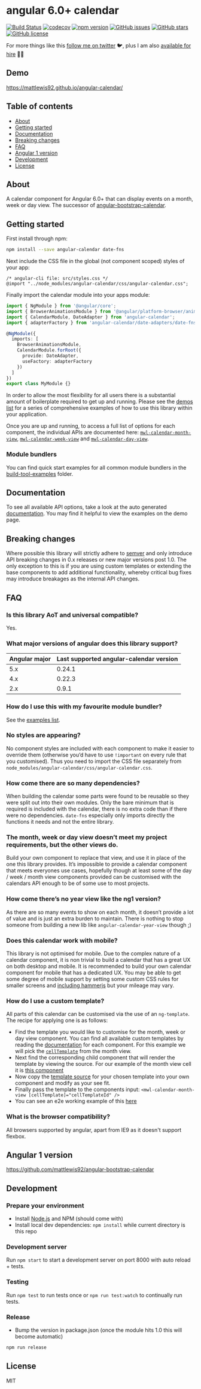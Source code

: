 # angular 6.0+ calendar

[![Build Status](https://travis-ci.org/mattlewis92/angular-calendar.svg?branch=master)](https://travis-ci.org/mattlewis92/angular-calendar)
[![codecov](https://codecov.io/gh/mattlewis92/angular-calendar/branch/master/graph/badge.svg)](https://codecov.io/gh/mattlewis92/angular-calendar)
[![npm version](https://badge.fury.io/js/angular-calendar.svg)](http://badge.fury.io/js/angular-calendar)
[![GitHub issues](https://img.shields.io/github/issues/mattlewis92/angular-calendar.svg)](https://github.com/mattlewis92/angular-calendar/issues)
[![GitHub stars](https://img.shields.io/github/stars/mattlewis92/angular-calendar.svg)](https://github.com/mattlewis92/angular-calendar/stargazers)
[![GitHub license](https://img.shields.io/badge/license-MIT-blue.svg)](https://raw.githubusercontent.com/mattlewis92/angular-calendar/master/LICENSE)

For more things like this [follow me on twitter](https://twitter.com/mattlewis92_) 🐦, plus I am also [available for hire](https://mattlewis.me/?section=hire-me&utm_source=github&utm_medium=banner&utm_campaign=contracting) 👨‍💻

## Demo

https://mattlewis92.github.io/angular-calendar/

## Table of contents

- [About](#about)
- [Getting started](#getting-started)
- [Documentation](#documentation)
- [Breaking changes](#breaking-changes)
- [FAQ](#faq)
- [Angular 1 version](#angular-1-version)
- [Development](#development)
- [License](#license)

## About

A calendar component for Angular 6.0+ that can display events on a month, week or day view. The successor of [angular-bootstrap-calendar](https://github.com/mattlewis92/angular-bootstrap-calendar).

## Getting started

First install through npm:

```bash
npm install --save angular-calendar date-fns
```

Next include the CSS file in the global (not component scoped) styles of your app:

```
/* angular-cli file: src/styles.css */
@import "../node_modules/angular-calendar/css/angular-calendar.css";
```

Finally import the calendar module into your apps module:

```typescript
import { NgModule } from '@angular/core';
import { BrowserAnimationsModule } from '@angular/platform-browser/animations';
import { CalendarModule, DateAdapter } from 'angular-calendar';
import { adapterFactory } from 'angular-calendar/date-adapters/date-fns';

@NgModule({
  imports: [
    BrowserAnimationsModule,
    CalendarModule.forRoot({
      provide: DateAdapter,
      useFactory: adapterFactory
    })
  ]
})
export class MyModule {}
```

In order to allow the most flexibility for all users there is a substantial amount of boilerplate required to get up and running. Please see the [demos list](https://mattlewis92.github.io/angular-calendar/) for a series of comprehensive examples of how to use this library within your application.

Once you are up and running, to access a full list of options for each component, the individual APIs are documented here: [`mwl-calendar-month-view`](https://mattlewis92.github.io/angular-calendar/docs/components/CalendarMonthViewComponent.html), [`mwl-calendar-week-view`](https://mattlewis92.github.io/angular-calendar/docs/components/CalendarWeekViewComponent.html) and [`mwl-calendar-day-view`](https://mattlewis92.github.io/angular-calendar/docs/components/CalendarDayViewComponent.html).

### Module bundlers

You can find quick start examples for all common module bundlers in the [build-tool-examples](https://github.com/mattlewis92/angular-calendar/tree/master/build-tool-examples) folder.

## Documentation

To see all available API options, take a look at the auto generated [documentation](https://mattlewis92.github.io/angular-calendar/docs/). You may find it helpful to view the examples on the demo page.

## Breaking changes

Where possible this library will strictly adhere to [semver](http://semver.org/) and only introduce API breaking changes in 0.x releases or new major versions post 1.0. The only exception to this is if you are using custom templates or extending the base components to add additional functionality, whereby critical bug fixes may introduce breakages as the internal API changes.

## FAQ

### Is this library AoT and universal compatible?

Yes.

### What major versions of angular does this library support?

| Angular major | Last supported angular-calendar version |
| ------------- | --------------------------------------- |
| 5.x           | 0.24.1                                  |
| 4.x           | 0.22.3                                  |
| 2.x           | 0.9.1                                   |

### How do I use this with my favourite module bundler?

See the [examples list](https://github.com/mattlewis92/angular-calendar/tree/master/build-tool-examples).

### No styles are appearing?

No component styles are included with each component to make it easier to override them (otherwise you’d have to use `!important` on every rule that you customised). Thus you need to import the CSS file separately from `node_modules/angular-calendar/css/angular-calendar.css`.

### How come there are so many dependencies?

When building the calendar some parts were found to be reusable so they were split out into their own modules. Only the bare minimum that is required is included with the calendar, there is no extra code than if there were no dependencies. `date-fns` especially only imports directly the functions it needs and not the entire library.

### The month, week or day view doesn’t meet my project requirements, but the other views do.

Build your own component to replace that view, and use it in place of the one this library provides. It’s impossible to provide a calendar component that meets everyones use cases, hopefully though at least some of the day / week / month view components provided can be customised with the calendars API enough to be of some use to most projects.

### How come there’s no year view like the ng1 version?

As there are so many events to show on each month, it doesn’t provide a lot of value and is just an extra burden to maintain. There is nothing to stop someone from building a new lib like `angular-calendar-year-view` though ;)

### Does this calendar work with mobile?

This library is not optimised for mobile. Due to the complex nature of a calendar component, it is non trivial to build a calendar that has a great UX on both desktop and mobile. It is recommended to build your own calendar component for mobile that has a dedicated UX. You may be able to get some degree of mobile support by setting some custom CSS rules for smaller screens and [including hammerjs](http://hammerjs.github.io/) but your mileage may vary.

### How do I use a custom template?

All parts of this calendar can be customised via the use of an `ng-template`. The recipe for applying one is as follows:

- Find the template you would like to customise for the month, week or day view component. You can find all available custom templates by reading the [documentation](https://mattlewis92.github.io/angular-calendar/docs/) for each component. For this example we will pick the [`cellTemplate`](https://github.com/mattlewis92/angular-calendar/blob/e81c71cf0d447416e0290613f71f20cb003b92b7/src/components/month/calendarMonthView.component.ts#L149) from the month view.
- Next find the corresponding child component that will render the template by viewing the source. For our example of the month view cell it is [this component](https://github.com/mattlewis92/angular-calendar/blob/e81c71cf0d447416e0290613f71f20cb003b92b7/src/components/month/calendarMonthCell.component.ts)
- Now copy the [template source](https://github.com/mattlewis92/angular-calendar/blob/18df151d679804fd097dbfcc80fa86e99211d88d/src/components/month/calendarMonthCell.component.ts#L13-L47) for your chosen template into your own component and modify as your see fit.
- Finally pass the template to the components input: `<mwl-calendar-month-view [cellTemplate]="cellTemplateId" />`
- You can see an e2e working example of this [here](https://mattlewis92.github.io/angular-calendar/#/custom-templates)

### What is the browser compatibility?

All browsers supported by angular, apart from IE9 as it doesn't support flexbox.

## Angular 1 version

https://github.com/mattlewis92/angular-bootstrap-calendar

## Development

### Prepare your environment

- Install [Node.js](http://nodejs.org/) and NPM (should come with)
- Install local dev dependencies: `npm install` while current directory is this repo

### Development server

Run `npm start` to start a development server on port 8000 with auto reload + tests.

### Testing

Run `npm test` to run tests once or `npm run test:watch` to continually run tests.

### Release

- Bump the version in package.json (once the module hits 1.0 this will become automatic)

```bash
npm run release
```

## License

MIT
